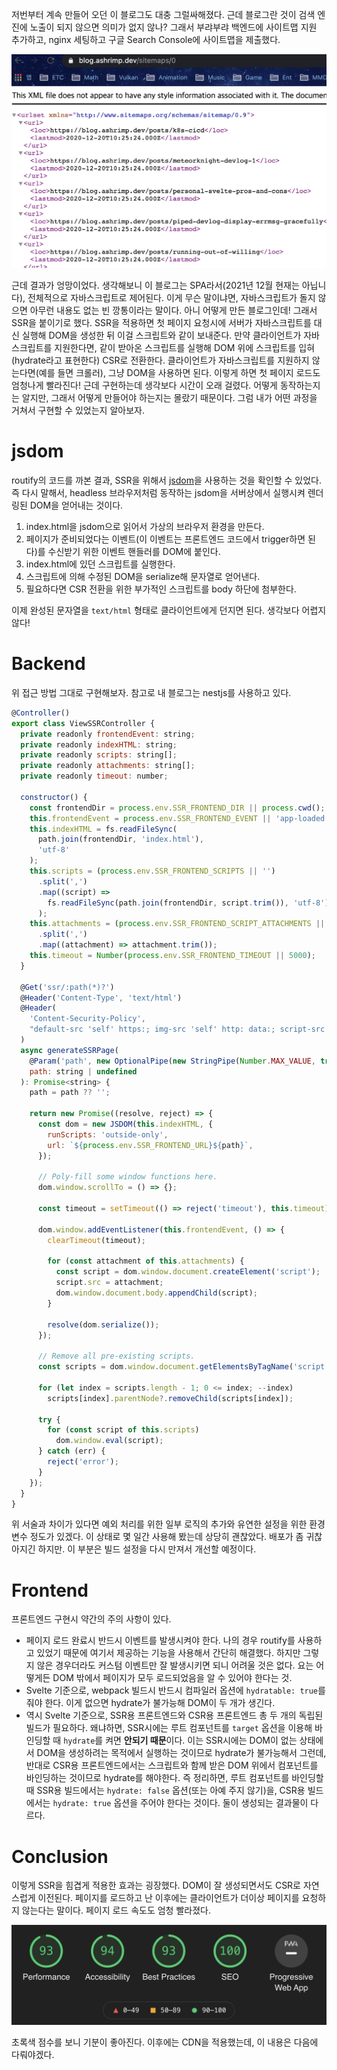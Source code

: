 저번부터 계속 만들어 오던 이 블로그도 대충 그럴싸해졌다. 근데 블로그란 것이 검색 엔진에 노출이 되지 않으면 의미가 없지 않나? 그래서 부랴부랴 백엔드에 사이트맵 지원 추가하고, nginx 세팅하고 구글 Search Console에 사이트맵을 제출했다.

![sitemap screenshot](./img/sitemap.png)

근데 결과가 엉망이었다. 생각해보니 이 블로그는 SPA라서(2021년 12월 현재는 아닙니다), 전체적으로 자바스크립트로 제어된다. 이게 무슨 말이냐면, 자바스크립트가 돌지 않으면 아무런 내용도 없는 빈 깡통이라는 말이다. 아니 어떻게 만든 블로그인데! 그래서 SSR을 붙이기로 했다. SSR을 적용하면 첫 페이지 요청시에 서버가 자바스크립트를 대신 실행해 DOM을 생성한 뒤 이걸 스크립트와 같이 보내준다. 만약 클라이언트가 자바스크립트를 지원한다면, 같이 받아온 스크립트를 실행해 DOM 위에 스크립트를 입혀(hydrate라고 표현한다) CSR로 전환한다. 클라이언트가 자바스크립트를 지원하지 않는다면(예를 들면 크롤러), 그냥 DOM을 사용하면 된다. 이렇게 하면 첫 페이지 로드도 엄청나게 빨라진다! 근데 구현하는데 생각보다 시간이 오래 걸렸다. 어떻게 동작하는지는 알지만, 그래서 어떻게 만들어야 하는지는 몰랐기 때문이다. 그럼 내가 어떤 과정을 거쳐서 구현할 수 있었는지 알아보자.

# jsdom

routify의 코드를 까본 결과, SSR을 위해서 [jsdom](https://github.com/jsdom/jsdom)을 사용하는 것을 확인할 수 있었다. 즉 다시 말해서, headless 브라우저처럼 동작하는 jsdom을 서버상에서 실행시켜 렌더링된 DOM을 얻어내는 것이다.

1. index.html을 jsdom으로 읽어서 가상의 브라우저 환경을 만든다.
1. 페이지가 준비되었다는 이벤트(이 이벤트는 프론트엔드 코드에서 trigger하면 된다)를 수신받기 위한 이벤트 핸들러를 DOM에 붙인다.
1. index.html에 있던 스크립트를 실행한다.
1. 스크립트에 의해 수정된 DOM을 serialize해 문자열로 얻어낸다.
1. 필요하다면 CSR 전환을 위한 부가적인 스크립트를 body 하단에 첨부한다.

이제 완성된 문자열을 `text/html` 형태로 클라이언트에게 던지면 된다. 생각보다 어렵지 않다!

# Backend

위 접근 방법 그대로 구현해보자. 참고로 내 블로그는 nestjs를 사용하고 있다.

```javascript
@Controller()
export class ViewSSRController {
  private readonly frontendEvent: string;
  private readonly indexHTML: string;
  private readonly scripts: string[];
  private readonly attachments: string[];
  private readonly timeout: number;

  constructor() {
    const frontendDir = process.env.SSR_FRONTEND_DIR || process.cwd();
    this.frontendEvent = process.env.SSR_FRONTEND_EVENT || 'app-loaded';
    this.indexHTML = fs.readFileSync(
      path.join(frontendDir, 'index.html'),
      'utf-8'
    );
    this.scripts = (process.env.SSR_FRONTEND_SCRIPTS || '')
      .split(',')
      .map((script) =>
        fs.readFileSync(path.join(frontendDir, script.trim()), 'utf-8')
      );
    this.attachments = (process.env.SSR_FRONTEND_SCRIPT_ATTACHMENTS || '')
      .split(',')
      .map((attachment) => attachment.trim());
    this.timeout = Number(process.env.SSR_FRONTEND_TIMEOUT || 5000);
  }

  @Get('ssr/:path(*)?')
  @Header('Content-Type', 'text/html')
  @Header(
    'Content-Security-Policy',
    "default-src 'self' https:; img-src 'self' http: data:; script-src 'self'; style-src 'unsafe-inline' 'self' https:;"
  )
  async generateSSRPage(
    @Param('path', new OptionalPipe(new StringPipe(Number.MAX_VALUE, true)))
    path: string | undefined
  ): Promise<string> {
    path = path ?? '';

    return new Promise((resolve, reject) => {
      const dom = new JSDOM(this.indexHTML, {
        runScripts: 'outside-only',
        url: `${process.env.SSR_FRONTEND_URL}${path}`,
      });

      // Poly-fill some window functions here.
      dom.window.scrollTo = () => {};

      const timeout = setTimeout(() => reject('timeout'), this.timeout);

      dom.window.addEventListener(this.frontendEvent, () => {
        clearTimeout(timeout);

        for (const attachment of this.attachments) {
          const script = dom.window.document.createElement('script');
          script.src = attachment;
          dom.window.document.body.appendChild(script);
        }

        resolve(dom.serialize());
      });

      // Remove all pre-existing scripts.
      const scripts = dom.window.document.getElementsByTagName('script');

      for (let index = scripts.length - 1; 0 <= index; --index)
        scripts[index].parentNode?.removeChild(scripts[index]);

      try {
        for (const script of this.scripts)
          dom.window.eval(script);
      } catch (err) {
        reject('error');
      }
    });
  }
}
```

위 서술과 차이가 있다면 예외 처리를 위한 일부 로직의 추가와 유연한 설정을 위한 환경변수 정도가 있겠다. 이 상태로 몇 일간 사용해 봤는데 상당히 괜찮았다. 배포가 좀 귀찮아지긴 하지만. 이 부분은 빌드 설정을 다시 만져서 개선할 예정이다.

# Frontend

프론트엔드 구현시 약간의 주의 사항이 있다.

- 페이지 로드 완료시 반드시 이벤트를 발생시켜야 한다. 나의 경우 routify를 사용하고 있었기 때문에 여기서 제공하는 기능을 사용해서 간단히 해결했다. 하지만 그렇지 않은 경우더라도 커스텀 이벤트만 잘 발생시키면 되니 어려울 것은 없다. 요는 어떻게든 DOM 밖에서 페이지가 모두 로드되었음을 알 수 있어야 한다는 것.
- Svelte 기준으로, webpack 빌드시 반드시 컴파일러 옵션에 `hydratable: true`를 줘야 한다. 이게 없으면 hydrate가 불가능해 DOM이 두 개가 생긴다.
- 역시 Svelte 기준으로, SSR용 프론트엔드와 CSR용 프론트엔드 총 두 개의 독립된 빌드가 필요하다. 왜냐하면, SSR시에는 루트 컴포넌트를 `target` 옵션을 이용해 바인딩할 때 `hydrate`를 켜면 **안되기 때문**이다. 이는 SSR시에는 DOM이 없는 상태에서 DOM을 생성하려는 목적에서 실행하는 것이므로 hydrate가 불가능해서 그런데, 반대로 CSR용 프론트엔드에서는 스크립트와 함께 받은 DOM 위에서 컴포넌트를 바인딩하는 것이므로 hydrate를 해야한다. 즉 정리하면, 루트 컴포넌트를 바인딩할 때 SSR용 빌드에서는 `hydrate: false` 옵션(또는 아예 주지 않기)을, CSR용 빌드에서는 `hydrate: true` 옵션을 주어야 한다는 것이다. 둘이 생성되는 결과물이 다르다.

# Conclusion

이렇게 SSR을 힘겹게 적용한 효과는 굉장했다. DOM이 잘 생성되면서도 CSR로 자연스럽게 이전된다. 페이지를 로드하고 난 이후에는 클라이언트가 더이상 페이지를 요청하지 않는다는 말이다. 페이지 로드 속도도 엄청 빨라졌다.

![benchmark result screenshot](./img/benchmark.png)

초록색 점수를 보니 기분이 좋아진다. 이후에는 CDN을 적용했는데, 이 내용은 다음에 다뤄야겠다.
